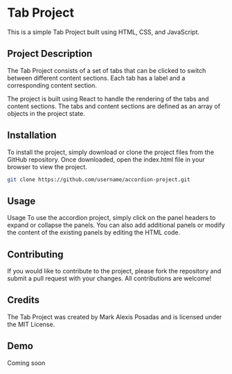 # Tab Project

This is a simple Tab Project built using HTML, CSS, and JavaScript.

## Project Description

The Tab Project consists of a set of tabs that can be clicked to switch between different content sections. Each tab has a label and a corresponding content section.

The project is built using React to handle the rendering of the tabs and content sections. The tabs and content sections are defined as an array of objects in the project state.

## Installation

To install the project, simply download or clone the project files from the GitHub repository. Once downloaded, open the index.html file in your browser to view the project.

```bash
git clone https://github.com/username/accordion-project.git
```

## Usage

Usage
To use the accordion project, simply click on the panel headers to expand or collapse the panels. You can also add additional panels or modify the content of the existing panels by editing the HTML code.

## Contributing

If you would like to contribute to the project, please fork the repository and submit a pull request with your changes. All contributions are welcome!

## Credits

The Tab Project was created by Mark Alexis Posadas and is licensed under the MIT License.

## Demo

Coming soon
